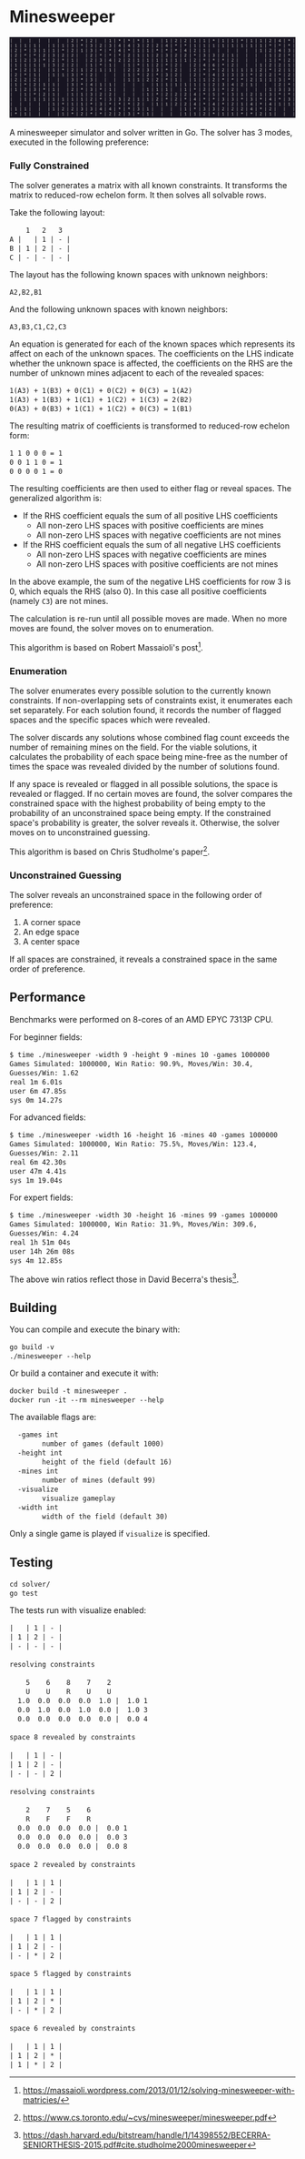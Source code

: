 # Minesweeper

![Gameplay](gameplay.png "Gameplay")

A minesweeper simulator and solver written in Go. The solver has 3 modes, executed in the following preference:

### Fully Constrained

The solver generates a matrix with all known constraints. It transforms the matrix to reduced-row echelon form. It then
solves all solvable rows.

Take the following layout:

```
    1   2   3
A |   | 1 | - |
B | 1 | 2 | - |
C | - | - | - |
```

The layout has the following known spaces with unknown neighbors:

```
A2,B2,B1
```

And the following unknown spaces with known neighbors:

```
A3,B3,C1,C2,C3
```

An equation is generated for each of the known spaces which represents its affect on each of the unknown spaces. The
coefficients on the LHS indicate whether the unknown space is affected, the coefficients on the RHS are the number of
unknown mines adjacent to each of the revealed spaces:

```
1(A3) + 1(B3) + 0(C1) + 0(C2) + 0(C3) = 1(A2)
1(A3) + 1(B3) + 1(C1) + 1(C2) + 1(C3) = 2(B2)
0(A3) + 0(B3) + 1(C1) + 1(C2) + 0(C3) = 1(B1)
```

The resulting matrix of coefficients is transformed to reduced-row echelon form:

```
1 1 0 0 0 = 1
0 0 1 1 0 = 1
0 0 0 0 1 = 0
```

The resulting coefficients are then used to either flag or reveal spaces. The generalized algorithm is:

* If the RHS coefficient equals the sum of all positive LHS coefficients
    * All non-zero LHS spaces with positive coefficients are mines
    * All non-zero LHS spaces with negative coefficients are not mines
* If the RHS coefficient equals the sum of all negative LHS coefficients
    * All non-zero LHS spaces with negative coefficients are mines
    * All non-zero LHS spaces with positive coefficients are not mines

In the above example, the sum of the negative LHS coefficients for row 3 is 0, which equals the RHS (also 0). In this
case all positive coefficients (namely `C3`) are not mines.

The calculation is re-run until all possible moves are made. When no more moves are found, the solver moves on to
enumeration.

This algorithm is based on Robert Massaioli's post[^1].

### Enumeration

The solver enumerates every possible solution to the currently known constraints. If non-overlapping sets of constraints
exist, it enumerates each set separately. For each solution found, it records the number of flagged spaces and the
specific spaces which were revealed.

The solver discards any solutions whose combined flag count exceeds the number of remaining mines on the field. For the
viable
solutions, it calculates the probability of each space being mine-free as the number of times the space was revealed
divided by the number of solutions found.

If any space is revealed or flagged in all possible solutions, the space is revealed or flagged. If no certain moves
are found, the solver compares the constrained space with the highest probability of being empty to the probability of
an unconstrained space being empty. If the constrained space's probability is greater, the solver reveals it.
Otherwise, the solver moves on to unconstrained guessing.

This algorithm is based on Chris Studholme's paper[^2].

### Unconstrained Guessing

The solver reveals an unconstrained space in the following order of preference:

1. A corner space
2. An edge space
3. A center space

If all spaces are constrained, it reveals a constrained space in the same order of preference.

## Performance

Benchmarks were performed on 8-cores of an AMD EPYC 7313P CPU.

For beginner fields:

```
$ time ./minesweeper -width 9 -height 9 -mines 10 -games 1000000
Games Simulated: 1000000, Win Ratio: 90.9%, Moves/Win: 30.4, Guesses/Win: 1.62
real 1m 6.01s
user 6m 47.85s
sys 0m 14.27s
```

For advanced fields:

```
$ time ./minesweeper -width 16 -height 16 -mines 40 -games 1000000
Games Simulated: 1000000, Win Ratio: 75.5%, Moves/Win: 123.4, Guesses/Win: 2.11
real 6m 42.30s
user 47m 4.41s
sys 1m 19.04s
```

For expert fields:

```
$ time ./minesweeper -width 30 -height 16 -mines 99 -games 1000000
Games Simulated: 1000000, Win Ratio: 31.9%, Moves/Win: 309.6, Guesses/Win: 4.24
real 1h 51m 04s
user 14h 26m 08s
sys 4m 12.85s
```

The above win ratios reflect those in David Becerra's thesis[^3].

## Building

You can compile and execute the binary with:

```
go build -v
./minesweeper --help
```

Or build a container and execute it with:

```
docker build -t minesweeper .
docker run -it --rm minesweeper --help
```

The available flags are:

```
  -games int
        number of games (default 1000)
  -height int
        height of the field (default 16)
  -mines int
        number of mines (default 99)
  -visualize
        visualize gameplay
  -width int
        width of the field (default 30)
```

Only a single game is played if `visualize` is specified.

## Testing

```
cd solver/
go test
```

The tests run with visualize enabled:

```
|   | 1 | - |
| 1 | 2 | - |
| - | - | - |

resolving constraints

    5    6    8    7    2
    U    U    R    U    U
  1.0  0.0  0.0  0.0  1.0 |  1.0 1
  0.0  1.0  0.0  1.0  0.0 |  1.0 3
  0.0  0.0  0.0  0.0  0.0 |  0.0 4

space 8 revealed by constraints

|   | 1 | - |
| 1 | 2 | - |
| - | - | 2 |

resolving constraints

    2    7    5    6
    R    F    F    R
  0.0  0.0  0.0  0.0 |  0.0 1
  0.0  0.0  0.0  0.0 |  0.0 3
  0.0  0.0  0.0  0.0 |  0.0 8

space 2 revealed by constraints

|   | 1 | 1 |
| 1 | 2 | - |
| - | - | 2 |

space 7 flagged by constraints

|   | 1 | 1 |
| 1 | 2 | - |
| - | * | 2 |

space 5 flagged by constraints

|   | 1 | 1 |
| 1 | 2 | * |
| - | * | 2 |

space 6 revealed by constraints

|   | 1 | 1 |
| 1 | 2 | * |
| 1 | * | 2 |
```

[^1]: https://massaioli.wordpress.com/2013/01/12/solving-minesweeper-with-matricies/

[^2]: https://www.cs.toronto.edu/~cvs/minesweeper/minesweeper.pdf

[^3]: https://dash.harvard.edu/bitstream/handle/1/14398552/BECERRA-SENIORTHESIS-2015.pdf#cite.studholme2000minesweeper
